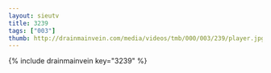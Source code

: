 ```yaml
--- 
layout: sieutv
title: 3239
tags: ["003"]
thumb: http://drainmainvein.com/media/videos/tmb/000/003/239/player.jpg
---
```

{% include drainmainvein key="3239" %} 
